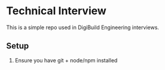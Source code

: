 # Technical Interview

This is a simple repo used in DigiBuild Engineering interviews.

## Setup

1. Ensure you have git + node/npm installed
